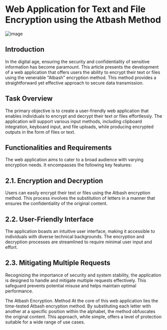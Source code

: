 # Web Application for Text and File Encryption using the Atbash Method
![image](https://cdn.discordapp.com/attachments/835627160709365852/1136596481512574976/image.png)

## Introduction
In the digital age, ensuring the security and confidentiality of sensitive information has become paramount. This article presents the development of a web application that offers users the ability to encrypt their text or files using the venerable "Atbash" encryption method. This method provides a straightforward yet effective approach to secure data transmission.

## Task Overview
The primary objective is to create a user-friendly web application that enables individuals to encrypt and decrypt their text or files effortlessly. The application will support various input methods, including clipboard integration, keyboard input, and file uploads, while producing encrypted outputs in the form of files or text.

## Functionalities and Requirements
The web application aims to cater to a broad audience with varying encryption needs. It encompasses the following key features:

 ## 2.1. Encryption and Decryption
Users can easily encrypt their text or files using the Atbash encryption method. This process involves the substitution of letters in a manner that ensures the confidentiality of the original content.

 ## 2.2. User-Friendly Interface
The application boasts an intuitive user interface, making it accessible to individuals with diverse technical backgrounds. The encryption and decryption processes are streamlined to require minimal user input and effort.


 ## 2.3. Mitigating Multiple Requests
Recognizing the importance of security and system stability, the application is designed to handle and mitigate multiple requests effectively. This safeguard prevents potential misuse and helps maintain optimal performance.

The Atbash Encryption. Method At the core of this web application lies the time-tested Atbash encryption method. By substituting each letter with another at a specific position within the alphabet, the method obfuscates the original content. This approach, while simple, offers a level of protection suitable for a wide range of use cases.
